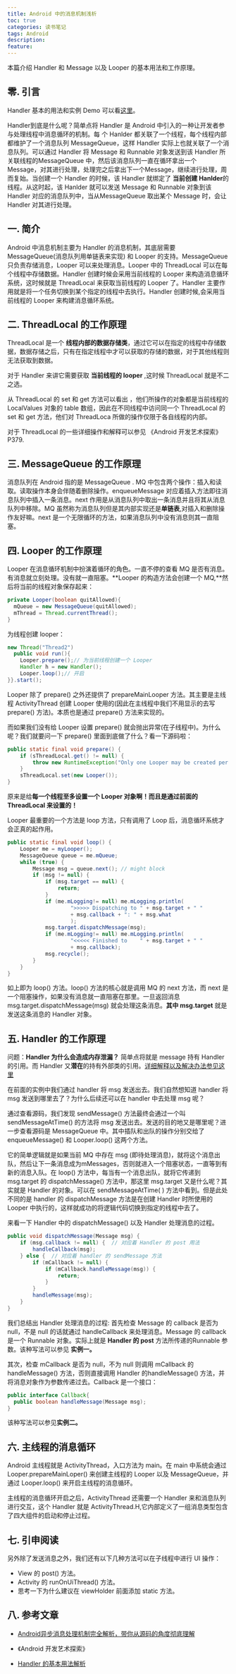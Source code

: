 ```yaml
---
title: Android 中的消息机制浅析
toc: true
categories: 读书笔记
tags: Android
description:
feature:
---
```


本篇介绍 Handler 和 Message 以及 Looper 的基本用法和工作原理。

<!--more-->

## 零. 引言

Handler 基本的用法和实例 Demo 可以看[这里](https://github.com/wuchangfeng/Blog-Resource/blob/master/Arts-Development-of-Android-10-Demo.md)。

Handler到底是什么呢？简单点将 Handler 是 Android 中引入的一种让开发者参与处理线程中消息循环的机制。每 个 Hanlder 都关联了一个线程，每个线程内部都维护了一个消息队列 MessageQueue，这样 Handler 实际上也就关联了一个消息队列。可以通过 Handler 将 Message 和 Runnable 对象发送到该 Handler 所关联线程的MessageQueue 中，然后该消息队列一直在循环拿出一个 Message，对其进行处理，处理完之后拿出下一个Message，继续进行处理，周而复始。当创建一个 Handler 的时候，该 Handler 就绑定了 **当前创建 Hanlder**的线程。从这时起，该 Hanlder 就可以发送 Message 和 Runnable 对象到该 Handler 对应的消息队列中，当从MessageQueue 取出某个 Message 时，会让 Handler 对其进行处理。

## 一. 简介

Android 中消息机制主要为 Handler 的消息机制，其底层需要 MessageQueue(消息队列用单链表来实现) 和 Looper 的支持。MessageQueue 只负责存储消息，Looper 可以来处理消息。Looper 中的 ThreadLocal 可以在每个线程中存储数据。Handler 创建时候会采用当前线程的 Looper 来构造消息循环系统，这时候就是 ThreadLocal 来获取当前线程的 Looper 了。Handler 主要作用就是将一个任务切换到某个指定的线程中去执行。Handler 创建时候,会采用当前线程的 Looper 来构建消息循环系统。

## 二. ThreadLocal 的工作原理

ThreadLocal 是一个 **线程内部的数据存储类**，通过它可以在指定的线程中存储数据，数据存储之后，只有在指定线程中才可以获取的存储的数据，对于其他线程则无法获取到数据。

对于 Handler 来讲它需要获取 **当前线程的 looper** ,这时候 ThreadLocal 就是不二之选。

从 ThreadLocal 的 set 和 get 方法可以看出 ，他们所操作的对象都是当前线程的 LocalValues 对象的 table 数组，因此在不同线程中访问同一个 ThreadLocal 的 set 和 get 方法，他们对 ThreadLoca 所做的操作仅限于各自线程的内部。

对于 ThreadLocal 的一些详细操作和解释可以参见 《Android 开发艺术探索》 P379.

## 三. MessageQueue 的工作原理

消息队列在 Android 指的是 MessageQueue . MQ 中包含两个操作：插入和读取。读取操作本身会伴随着删除操作。enqueueMessage 对应着插入方法即往消息队列中插入一条消息。next 作用是从消息队列中取出一条消息并且将其从消息队列中移除。MQ 虽然称为消息队列但是其内部实现还是**单链表**,对插入和删除操作友好嘛。next 是一个无限循环的方法，如果消息队列中没有消息则其一直阻塞。

## 四. Looper 的工作原理

Looper 在消息循环机制中扮演着循环的角色。一直不停的查看 MQ 是否有消息。有消息就立刻处理。没有就一直阻塞。**Looper 的构造方法会创建一个 MQ,**然后将当前的线程对象保存起来：

```java
private Looper(boolean quitAllowed){
  mQueue = new MessageQueue(quitAllowed);
  mThread = Thread.currentThread();
}
```

为线程创建 looper：

```java
new Thread("Thread2")
  public void run(){
  	Looper.prepare();// 为当前线程创建一个 Looper
  	Handler h = new Handler();
  	Looper.loop();// 开启
}}.start();
```

Looper 除了 prepare() 之外还提供了 prepareMainLooper 方法。其主要是主线程 ActivityThread 创建 Looper 使用的(因此在主线程中我们不用显示的去写 prepare() 方法)。本质也是通过 prepare() 方法来实现的。

而如果我们没有给 Looper 设置 prepare() 就会抛出异常(在子线程中)。为什么呢？我们就要问一下 prepare() 里面到底做了什么？看一下源码啦：

```java
public static final void prepare() {  
    if (sThreadLocal.get() != null) {  
        throw new RuntimeException("Only one Looper may be created per thread");  
    }  
    sThreadLocal.set(new Looper());  
} 
```

原来是给**每一个线程至多设置一个 Looper 对象啊！而且是通过前面的 ThreadLocal 来设置的！**

Looper 最重要的一个方法是 loop 方法，只有调用了 Loop 后，消息循环系统才会正真的起作用。

```java
public static final void loop() {  
    Looper me = myLooper();  
    MessageQueue queue = me.mQueue;  
    while (true) {  
        Message msg = queue.next(); // might block  
        if (msg != null) {  
            if (msg.target == null) {  
                return;  
            }  
            if (me.mLogging!= null) me.mLogging.println(  
                    ">>>>> Dispatching to " + msg.target + " "  
                    + msg.callback + ": " + msg.what  
                    );  
            msg.target.dispatchMessage(msg);  
            if (me.mLogging!= null) me.mLogging.println(  
                    "<<<<< Finished to    " + msg.target + " "  
                    + msg.callback);  
            msg.recycle();  
        }  
    }  
}  
```

如上即为 loop() 方法。loop() 方法的核心就是调用 MQ 的 next 方法，而 next 是一个阻塞操作，如果没有消息就一直阻塞在那里。一旦返回消息 msg.target.dispatchMessage(msg) 就会处理这条消息。**其中 msg.target** 就是发送这条消息的 Handler 对象。  

## 五. Handler 的工作原理

问题：**Handler 为什么会造成内存泄漏？** 简单点将就是 message 持有 Handler 的引用。而 Handler 又**潜在**的持有外部类的引用。[详细解释以及解决办法参见这里](http://www.jianshu.com/p/cb9b4b71a820 )

在前面的实例中我们通过 handler 将 msg 发送出去。我们自然想知道 handler 将 msg 发送到哪里去了？为什么后续还可以在 handler 中去处理 msg 呢？

通过查看源码，我们发现 sendMessage() 方法最终会通过一个叫 sendMessageAtTime() 的方法将 msg 发送出去。发送的目的地又是哪里呢？进一步查看源码是 MessageQueue 中。其中插队和出队的操作分别交给了 enqueueMessage() 和 Looper.loop() 这两个方法。

它的简单逻辑就是如果当前 MQ 中存在 msg (即待处理消息)，就将这个消息出队，然后让下一条消息成为mMessages，否则就进入一个阻塞状态，一直等到有新的消息入队。在 loop() 方法中，每当有一个消息出队，就将它传递到 msg.target 的 dispatchMessage() 方法中，那这里 msg.target 又是什么呢？其实就是 Handler 的对象。可以在 sendMessageAtTime( ) 方法中看到。但是此处不同的是 handler 的 dispatchMessage 方法是在创建 Handler 时所使用的 Looper 中执行的，这样就成功的将逻辑代码切换到指定的线程中去了。

来看一下 Handler 中的 dispatchMessage() 以及 Handler 处理消息的过程。

```java
public void dispatchMessage(Message msg) {  
    if (msg.callback != null) {  // 对应着 Handler 的 post 用法
        handleCallback(msg);  
    } else {  // 对应着 handler 的 sendMessage 方法
        if (mCallback != null) {  
            if (mCallback.handleMessage(msg)) {  
                return;  
            }  
        }  
        handleMessage(msg);  
    }  
}  
```

我们总结出 Handler 处理消息的过程: 首先检查 Message 的 callback 是否为 null，不是 null 的话就通过 handleCallback 来处理消息。Message 的 callback 是一个 Runnable 对象。实际上就是 **Handler 的 post** 方法所传递的Runnable 参数。该种写法可以参见 **实例一。**

其次，检查 mCallback 是否为 null，不为 null 则调用 mCallback 的 handleMessage() 方法，否则直接调用 Handler 的handleMessage() 方法，并将消息对象作为参数传递过去。Callback 是一个接口：

```java
public interface Callback{
  public boolean handleMessage(Message msg);
}
```

该种写法可以参见**实例二。**

## 六. 主线程的消息循环

Android 主线程就是 ActivityThread，入口方法为 main。在 main 中系统会通过 Looper.prepareMainLoper() 来创建主线程的 Looper 以及 MessageQueue，并通过 Looper.loop() 来开启主线程的消息循环。

主线程的消息循环开启之后，ActivityThread 还需要一个 Handler 来和消息队列进行交互，这个 Handler 就是 ActivityThread.H,它内部定义了一组消息类型包含了四大组件的启动和停止过程。

## 七. 引申阅读

另外除了发送消息之外，我们还有以下几种方法可以在子线程中进行 UI 操作：

- View 的 post() 方法。
- Activity 的 runOnUiThread() 方法。
- 思考一下为什么建议在 viewHolder 前面添加 static 方法。

## 八. 参考文章

- [Android异步消息处理机制完全解析，带你从源码的角度彻底理解](http://blog.csdn.net/guolin_blog/article/details/9991569)

- 《Android 开发艺术探索》

- [Handler 的基本用法解析](http://blog.csdn.net/iispring/article/details/47115879)

  ​